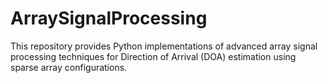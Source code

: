 # ArraySignalProcessing
This repository provides Python implementations of advanced array signal processing techniques for Direction of Arrival (DOA) estimation using sparse array configurations.
